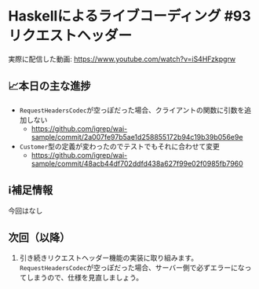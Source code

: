 # Haskellによるライブコーディング #93 リクエストヘッダー

実際に配信した動画: <https://www.youtube.com/watch?v=iS4HFzkpgrw>

## 📈本日の主な進捗

- `RequestHeadersCodec`が空っぽだった場合、クライアントの関数に引数を追加しない
    - <https://github.com/igrep/wai-sample/commit/2a007fe97b5ae1d258855172b94c19b39b056e9e>
- `Customer`型の定義が変わったのでテストでもそれに合わせて変更
    - <https://github.com/igrep/wai-sample/commit/48acb44df702ddfd438a627f99e02f0985fb7960>

## ℹ️補足情報

今回はなし

## 次回（以降）

1. 引き続きリクエストヘッダー機能の実装に取り組みます。`RequestHeadersCodec`が空っぽだった場合、サーバー側で必ずエラーになってしまうので、仕様を見直しましょう。
